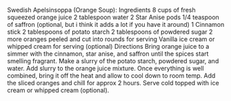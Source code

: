 Swedish Apelsinsoppa (Orange Soup): 
Ingredients
8 cups of fresh squeezed orange juice
2 tablespoon water
2 Star Anise pods
1/4 teaspoon of saffron (optional, but i think it adds a lot if you have it around)
1 Cinnamon stick
2 tablespoons of potato starch 
2 tablespoons of powdered sugar
2 more oranges peeled and cut into rounds for serving
Vanilla ice cream or whipped cream for serving (optional)
Directions
Bring orange juice to a simmer with the cinnamon, star anise, and saffron until the spices start smelling fragrant. Make a slurry of the potato starch, powdered sugar, and water. Add slurry to the orange juice mixture. Once everything is well combined, bring it off the heat and allow to cool down to room temp. Add the sliced oranges and chill for approx 2 hours. Serve cold topped with ice cream or whipped cream (optional). 
